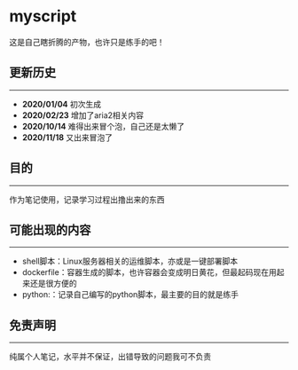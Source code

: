 # myscript

这是自己瞎折腾的产物，也许只是练手的吧！

## 更新历史

---

* **2020/01/04** 初次生成
* **2020/02/23** 增加了aria2相关内容
* **2020/10/14** 难得出来冒个泡，自己还是太懒了
* **2020/11/18** 又出来冒泡了

## 目的

---

作为笔记使用，记录学习过程出撸出来的东西

## 可能出现的内容

---

* shell脚本：Linux服务器相关的运维脚本，亦或是一键部署脚本
* dockerfile：容器生成的脚本，也许容器会变成明日黄花，但最起码现在用起来还是很方便的
* python:：记录自己编写的python脚本，最主要的目的就是练手

## 免责声明

---

纯属个人笔记，水平并不保证，出错导致的问题我可不负责
